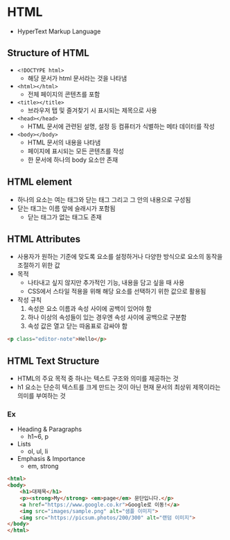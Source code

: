 # HTML
- HyperText Markup Language

## Structure of HTML
- `<!DOCTYPE html>`
    - 해당 문서가 html 문서라는 것을 나타냄
- `<html></html>`
    - 전체 페이지의 콘텐츠를 포함
- `<title></title>`
    - 브라우저 탭 및 즐겨찾기 시 표시되는 제목으로 사용
- `<head></head>`
    - HTML 문서에 관련된 설명, 설정 등 컴퓨터가 식별하는 메타 데이터를 작성
- `<body></body>`
    - HTML 문서의 내용을 나타냄
    - 페이지에 표시되는 모든 콘텐츠를 작성
    - 한 문서에 하나의 body 요소만 존재

## HTML element
- 하나의 요소는 여는 태그와 닫는 태그 그리고 그 안의 내용으로 구성됨
- 닫는 태그는 이름 앞에 슬래시가 포함됨
    - 닫는 태그가 없는 태그도 존재

## HTML Attributes
- 사용자가 원하는 기준에 맞도록 요소를 설정하거나 다양한 방식으로 요소의 동작을 조절하기 위한 값
- 목적
    - 나타내고 싶지 않지만 추가적인 기능, 내용을 담고 싶을 때 사용
    - CSS에서 스타일 적용을 위해 해당 요소를 선택하기 위한 값으로 활용됨
- 작성 규칙
    1. 속성은 요소 이름과 속성 사이에 공백이 있어야 함
    2. 하나 이상의 속성들이 있는 경우엔 속성 사이에 공백으로 구분함
    3. 속성 값은 열고 닫는 따옴표로 감싸야 함
```HTML
<p class="editor-note">Hello</p>
```

## HTML Text Structure
- HTML의 주요 목적 중 하나는 텍스트 구조와 의미를 제공하는 것
- h1 요소는 단순히 텍스트를 크게 만드는 것이 아닌 현재 문서의 최상위 제목이라는 의미를 부여하는 것

### Ex
- Heading & Paragraphs
    - h1~6, p
- Lists
    - ol, ul, li
- Emphasis & Importance
    - em, strong
```HTML
<html>
<body>
    <h1>대제목</h1>
    <p><strong>My</strong> <em>page</em> 문단입니다.</p>
    <a href="https://www.google.co.kr">Google로 이동!</a>
    <img src="images/sample.png" alt="샘플 이미지">
    <img src="https://picsum.photos/200/300" alt="랜덤 이미지">
</body>
</html>
```
